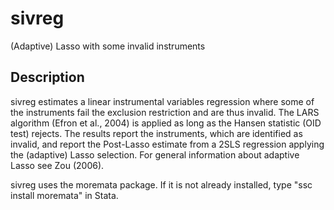 # sivreg
 (Adaptive) Lasso with some invalid instruments

## Description
 sivreg estimates a linear instrumental variables regression where some of the instruments fail the
    exclusion restriction and are thus invalid.  The LARS algorithm (Efron et al., 2004) is applied as
    long as the Hansen statistic (OID test) rejects. The results report the instruments, which are
    identified as invalid, and report the Post-Lasso estimate from a 2SLS regression applying the
    (adaptive) Lasso selection.  For general information about adaptive Lasso see Zou (2006).
    
 sivreg uses the moremata package. If it is not already installed, type "ssc install moremata" in
    Stata.
